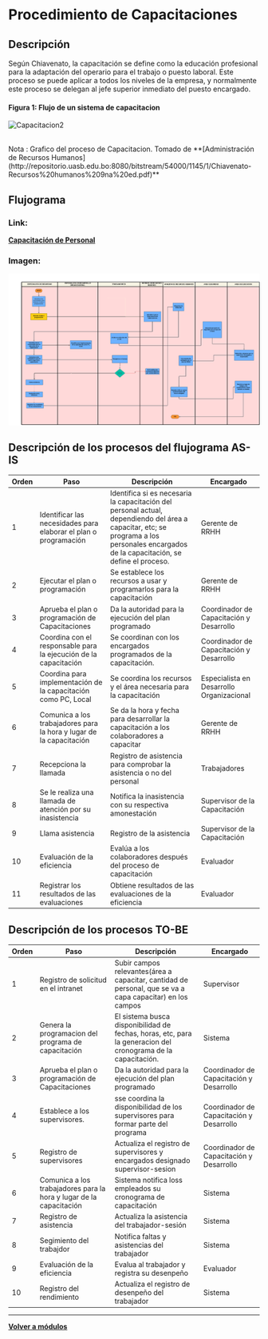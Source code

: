 # Procedimiento de Capacitaciones
## Descripción

Según Chiavenato, la capacitación se define como la educación profesional para la adaptación del operario para el trabajo o puesto laboral. Este proceso se puede aplicar a todos los niveles de la empresa, y normalmente este proceso se delegan al jefe superior inmediato del puesto encargado. 

#### Figura 1: Flujo de un sistema de capacitacion 
![Capacitacion2](https://github.com/EdisonLoky29/Grupo-2-DBD-24-1-/assets/164259064/2abcdbb2-2cd4-4d64-89c4-ce81a7e6fca5)

 <br>
Nota : Grafico del proceso de Capacitacion. Tomado de  **[Administración de Recursos Humanos](http://repositorio.uasb.edu.bo:8080/bitstream/54000/1145/1/Chiavenato-Recursos%20humanos%209na%20ed.pdf)**

## Flujograma
### Link: 

**[Capacitación de Personal](https://lucid.app/lucidchart/e20d016c-cdfc-44a1-ba47-ce56aacd429a/edit?viewport_loc=-2478%2C-1047%2C5713%2C2798%2C0_0&invitationId=inv_281ab008-a02b-4aa9-a96a-fd2bdb0646ef)**

### Imagen:

![Capacitación ](Capacitaciones.png)


## Descripción de los procesos del flujograma AS-IS
| Orden | Paso                                                                | Descripción                                                                                                                                                                              | Encargado                                 |
| ----- | ------------------------------------------------------------------- | ---------------------------------------------------------------------------------------------------------------------------------------------------------------------------------------- | ----------------------------------------- |
| 1     | Identificar las necesidades para elaborar el plan o programación    | Identifica si es necesaria la capacitación del personal actual, dependiendo del área a capacitar, etc; se programa a los personales encargados de la capacitación, se define el proceso. | Gerente de RRHH                           |
| 2     | Ejecutar el plan o programación                                     | Se establece los recursos a usar y programarlos para la capacitación                                                                                                                     | Gerente de RRHH                           |
| 3     | Aprueba el plan o programación de Capacitaciones                    | Da la autoridad para la ejecución del plan programado                                                                                                                                    | Coordinador de Capacitación y Desarrollo                   |
| 4     | Coordina con el responsable para la ejecución de la capacitación    | Se coordinan con los encargados programados de la capacitación.                                                                                                                          | Coordinador de Capacitación y Desarrollo                    |
| 5     | Coordina para implementación de la capacitación como PC, Local      | Se coordina los recursos y el área necesaria para la capacitación                                                                                                                        | Especialista en Desarrollo Organizacional |
| 6     | Comunica a los trabajadores para la hora y lugar de la capacitación | Se da la hora y fecha para desarrollar la capacitación a los colaboradores a capacitar                                                                                                   | Gerente de RRHH                           |
| 7     | Recepciona la llamada                                               | Registro de asistencia para comprobar la asistencia o no del personal                                                                                                                    | Trabajadores                              |
| 8     | Se le realiza una llamada de atención por su inasistencia           | Notifica la inasistencia con su respectiva amonestación                                                                                                                                  | Supervisor de la Capacitación                        |
| 9     | Llama asistencia                                                    | Registro de la asistencia                                                                                                                                                                | Supervisor de la Capacitación                          |
| 10    | Evaluación de la eficiencia                                         | Evalúa a los colaboradores después del proceso de capacitación                                                                                                                           | Evaluador                           |
| 11    | Registrar los resultados de las evaluaciones                        | Obtiene resultados de las evaluaciones de la eficiencia                                                                                                                                  | Evaluador                           |
## Descripción de los procesos TO-BE
| Orden | Paso                                                                | Descripción                                                                                                  | Encargado                                |
|-------|---------------------------------------------------------------------|--------------------------------------------------------------------------------------------------------------|------------------------------------------|
|     1 | Registro de solicitud en el intranet                                | Subir campos relevantes(área a capacitar, cantidad de personal, que se va a capa capacitar) en los campos    | Supervisor                               |
|     2 | Genera la programacion del programa de capacitación                 | El sistema busca disponibilidad de fechas, horas, etc, para la generacion del cronograma de la capacitación. | Sistema                                  |
|     3 | Aprueba el plan o programación de Capacitaciones                    | Da la autoridad para la ejecución del plan programado                                                        | Coordinador de Capacitación y Desarrollo |
|     4 | Establece a los supervisores.                                       | sse coordina la disponibilidad de los supervisores para formar parte del programa                            | Coordinador de Capacitación y Desarrollo |
|     5 | Registro de supervisores                                            | Actualiza el registro de supervisores y encargados designado supervisor-sesion                               | Coordinador de Capacitación y Desarrollo |
|     6 | Comunica a los trabajadores para la hora y lugar de la capacitación | Sistema notifica  loss empleados su cronograma de capacitación                                               | Sistema                                  |
|     7 | Registro de asistencia                                              | Actualiza la asistencia del trabajador-sesión                                                                | Sistema                                  |
|     8 | Segimiento del trabajdor                                            | Notifica faltas y asistencias del trabajador                                                                 | Sistema                                  |
|     9 | Evaluación de la eficiencia                                         | Evalua al trabajador y registra su desenpeño                                                                 | Evaluador                                |
|    10 | Registro del rendimiento                                            | Actualiza el registro de desenpeño del trabajador                                                            | Sistema                                  |
---
**[Volver a módulos](../Modulos.md)**
